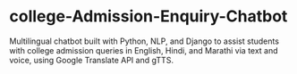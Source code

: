 # college-Admission-Enquiry-Chatbot
Multilingual chatbot built with Python, NLP, and Django to assist students with college admission queries in English, Hindi, and Marathi via text and voice, using Google Translate API and gTTS.

